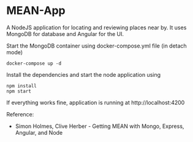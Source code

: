 # MEAN-App
A NodeJS application for locating and reviewing places near by. It uses MongoDB for database and Angular for the UI. 

Start the MongoDB container using docker-compose.yml file (in detach mode)
```
docker-compose up -d
```

Install the dependencies and start the node application using
```
npm install
npm start
```
If everything works fine, application is running at http://localhost:4200


Reference:
- Simon Holmes, Clive Herber - Getting MEAN with Mongo, Express, Angular, and Node
